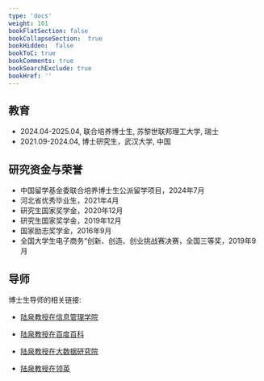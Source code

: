 ```yaml
---
type: 'docs'
weight: 101
bookFlatSection: false
bookCollapseSection:  true
bookHidden:  false
bookToC: true
bookComments: true
bookSearchExclude: true
bookHref: ''
---
```


## 教育

- 2024.04-2025.04, 联合培养博士生, 苏黎世联邦理工大学, 瑞士
- 2021.09-2024.04, 博士研究生，武汉大学, 中国

## 研究资金与荣誉

- 中国留学基金委联合培养博士生公派留学项目，2024年7月
- 河北省优秀毕业生，2021年4月
- 研究生国家奖学金，2020年12月
- 研究生国家奖学金，2019年12月
- 国家励志奖学金，2016年9月
- 全国大学生电子商务“创新、创造、创业挑战赛决赛，全国三等奖，2019年9月

## 导师

博士生导师的相关链接:

-  [陆泉教授在信息管理学院](https://sim.whu.edu.cn/info/1631/13987.htm)

- [陆泉教授在百度百科](https://baike.baidu.com/item/%E9%99%86%E6%B3%89/6936906)

-  [陆泉教授在大数据研究院](http://bdi.whu.edu.cn/teacherinfo.aspx?id=442)

- [陆泉教授在领英](https://cn.linkedin.com/in/%E6%B3%89-%E9%99%86-2b88a4b4)



